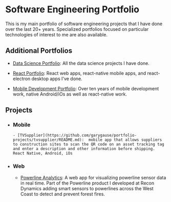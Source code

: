 # Software Engineering Portfolio
This is my main portfolio of software engineering projects that I have done over the last 20+ years.  Specialized portfolios focused on particular technologies of interest to me are also available.

## Additional Portfolios

  - [Data Science Portfolio](https://github.com/garygause/portfolio-data-science): All the data science projects I have done.

  - [React Portfolio](https://github.com/garygause/portfolio-react): React web apps, react-native mobile apps, and react-electron desktop apps I've done.

  - [Mobile Development Portfolio](https://github.com/garygause/portfolio-mobile): Over ten years of mobile development work, native Android/iOs as well as react-native work.
  
## Projects

- ### Mobile

      - [TVSupplier](https://github.com/garygause/portfolio-projects/tvsupplier/README.md):  mobile app that allows suppliers to construction sites to scan the QR code on an asset tracking tag and enter a description and other information before shipping.  React Native, Android, iOs

- ### Web

  	- [Powerline Analytics](https://github.com/garygause/portfolio-projects/powerline/README.md#analytics): A web app for visualizing powerline sensor data in real time.  Part of the Powerline product I developed at Recon Dynamics adding smart sensors to powerlines across the West Coast to detect and prevent forest fires.



